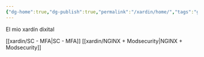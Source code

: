 ```yaml
---
{"dg-home":true,"dg-publish":true,"permalink":"/xardin/home/","tags":"gardenEntry","dgPassFrontmatter":true}
---
```



El mio xardín dixital

[[xardin/SC - MFA\|SC - MFA]]
[[xardin/NGINX + Modsecurity\|NGINX + Modsecurity]]

<style>
h1  { text-decoration: line-through;}
</style>